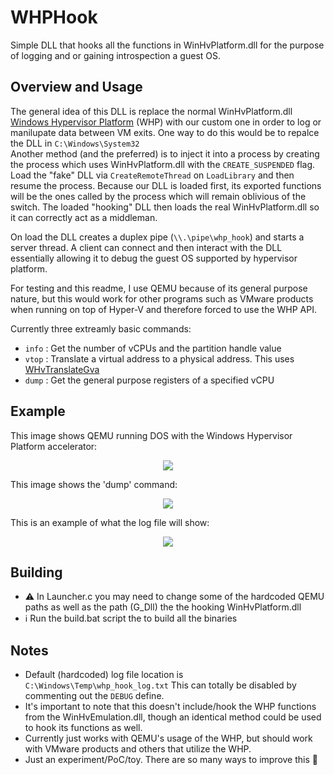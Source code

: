 # WHPHook
Simple DLL that hooks all the functions in WinHvPlatform.dll for the purpose of logging and or gaining introspection a guest OS.

## Overview and Usage

The general idea of this DLL is replace the normal WinHvPlatform.dll [Windows Hypervisor Platform](https://docs.microsoft.com/en-us/virtualization/api/hypervisor-platform/hypervisor-platform) (WHP) with our custom one in order to log or manilupate data between VM exits. 
One way to do this would be to repalce the DLL in `C:\Windows\System32` <br> Another method (and the preferred) is to inject it into a process by creating the process which uses WinHvPlatform.dll with the `CREATE_SUSPENDED` flag. Load the "fake" DLL via `CreateRemoteThread` on `LoadLibrary` and then resume the process. Because our DLL is loaded first, its exported functions will be the ones called by the process which will remain oblivious of the switch. The loaded "hooking" DLL then loads the real WinHvPlatform.dll so it can correctly act as a middleman.

On load the DLL creates a duplex pipe (`\\.\pipe\whp_hook`) and starts a server thread. A client can connect and then interact with the DLL essentially allowing it to debug the guest OS supported by hypervisor platform. 

For testing and this readme, I use QEMU because of its general purpose nature, but this would work for other programs such as VMware products when running on top of Hyper-V and therefore forced to use the WHP API.

Currently three extreamly basic commands:
* `info` : Get the number of vCPUs and the partition handle value
* `vtop` : Translate a virtual address to a physical address. This uses [WHvTranslateGva](https://docs.microsoft.com/en-us/virtualization/api/hypervisor-platform/funcs/whvtranslategva)
* `dump` : Get the general purpose registers of a specified vCPU 

## Example
This image shows QEMU running DOS with the Windows Hypervisor Platform accelerator: 
<p align="center">
  <img src="https://user-images.githubusercontent.com/16905064/142759492-db23b7d6-b403-46e7-beba-9a4843831f34.PNG"/>
 </p>
This image shows the 'dump' command:<br>
<p align="center">
  <img src="https://user-images.githubusercontent.com/16905064/142771504-dea0aee4-8595-448f-9390-8c5f212d82da.PNG"/>
</p>
This is an example of what the log file will show:<br>
<p align="center">
  <img src="https://user-images.githubusercontent.com/16905064/142778064-7dbf98f7-4386-4ffe-b09a-a42143ec7b09.PNG"/>
</p>

## Building
* ⚠ In Launcher.c you may need to change some of the hardcoded QEMU paths as well as the path (G_Dll) the the hooking WinHvPlatform.dll
* ℹ️ Run the build.bat script the to build all the binaries

## Notes
* Default (hardcoded) log file location is `C:\Windows\Temp\whp_hook_log.txt` This can totally be disabled by commenting out the `DEBUG` define.
* It's important to note that this doesn't include/hook the WHP functions from the WinHvEmulation.dll, though an identical method could be used to hook its functions as well.
* Currently just works with QEMU's usage of the WHP, but should work with VMware products and others that utilize the WHP.
* Just an experiment/PoC/toy. There are so many ways to improve this 🧐
